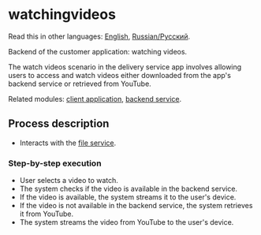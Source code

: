 # watchingvideos

Read this in other languages: [English](watchingvideos.md), [Russian/Русский](watchingvideos.ru.md). 

Backend of the customer application: watching videos.

The watch videos scenario in the delivery service app involves allowing users to access and watch videos either downloaded from the app's backend service or retrieved from YouTube.

Related modules: [client application](../../frontend/customerclient.md), [backend service](../../backend/customerbackend.md).

## Process description

- Interacts with the [file service](../../backend/fileservice.md).

### Step-by-step execution

- User selects a video to watch.
- The system checks if the video is available in the backend service.
- If the video is available, the system streams it to the user's device.
- If the video is not available in the backend service, the system retrieves it from YouTube.
- The system streams the video from YouTube to the user's device.
